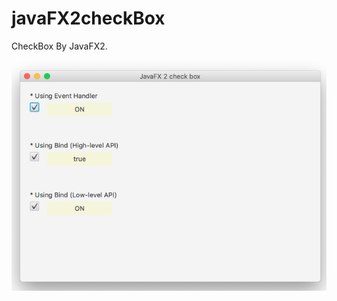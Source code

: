# javaFX2checkBox

CheckBox By JavaFX2.

![javaFX2checkBox](https://github.com/63rabbits/javaFX2checkBox/blob/master/javaFX2checkBox.png?raw=true)
